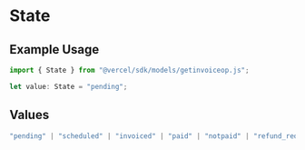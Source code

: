 # State

## Example Usage

```typescript
import { State } from "@vercel/sdk/models/getinvoiceop.js";

let value: State = "pending";
```

## Values

```typescript
"pending" | "scheduled" | "invoiced" | "paid" | "notpaid" | "refund_requested" | "refunded"
```